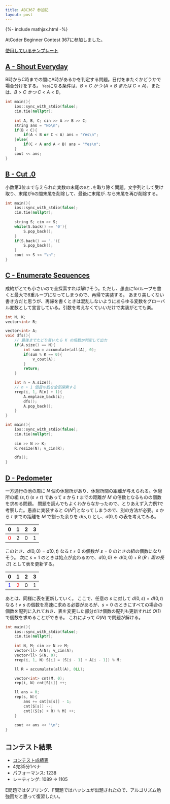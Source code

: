 ```yaml
---
title: ABC367 参加記
layout: post
---
```


{%- include mathjax.html -%}

AtCoder Beginner Contest 367に参加しました。

[使用しているテンプレート](https://github.com/m1ffyz/library/tree/main/template/template.cpp)

## [A - Shout Everyday](https://atcoder.jp/contests/abc367/tasks/abc367_a)
B時からC時までの間にA時があるかを判定する問題。日付をまたぐかどうかで場合分けをする。
`Yes`になる条件は、$B<C~かつ~(A<B~または~C<A)$、または、$B>C~かつ~C<A<B$。
```c++
int main(){
    ios::sync_with_stdio(false);
    cin.tie(nullptr);
    
    int A, B, C; cin >> A >> B >> C;
    string ans = "No\n";
    if(B < C){
        if(A < B or C < A) ans = "Yes\n";
    }else{
        if(C < A and A < B) ans = "Yes\n";
    }
    cout << ans;
}
```

## [B - Cut .0](https://atcoder.jp/contests/abc367/tasks/abc367_b)
小数第3位まで与えられた実数の末尾の`0`と`.`を取り除く問題。文字列として受け取り、末尾が`0`の間末尾を削除して、最後に末尾が`.`なら末尾を再び削除する。
```c++
int main(){
    ios::sync_with_stdio(false);
    cin.tie(nullptr);
    
    string S; cin >> S;
    while(S.back() == '0'){
        S.pop_back();
    }
    if(S.back() == '.'){
        S.pop_back();
    }
    cout << S << "\n";
}
```

## [C - Enumerate Sequences](https://atcoder.jp/contests/abc367/tasks/abc367_c)

成約がとても小さいので全探索すれば解けそう。ただし、愚直にforループを書くと最大で8重ループになってしまうので、再帰で実装する。
あまり美しくない書き方だと思うが、再帰を書くときは混乱しないようにあらゆる変数をグローバル変数として宣言している。引数を考えなくていいだけで実装がとても楽。
```c++
int N, K;
vector<int> R;

vector<int> A;
void dfs(){
    // 最後までたどり着いたら K の倍数か判定して出力
    if(A.size() == N){
        int sum = accumulate(all(A), 0);
        if(sum % K == 0){
            v_cout(A);
        }
        return;
    }

    int n = A.size();
    // n + 1 個目の数を全部探索する
    rrep(i, 1, R[n] + 1){
        A.emplace_back(i);
        dfs();
        A.pop_back();
    }
}

int main(){
    ios::sync_with_stdio(false);
    cin.tie(nullptr);
    
    cin >> N >> K;
    R.resize(N); v_cin(R);

    dfs();
}
```

## [D - Pedometer](https://atcoder.jp/contests/abc367/tasks/abc367_d)
一方通行の池の周に $N$ 個の休憩所があり、休憩所間の距離が与えられる。休憩所の組 $(s, t)~(s\ne t)$ であって $s$ から $t$ までの距離が $M$ の倍数となるものの個数を求める問題。
問題を読んでもよくわからなかったので、とりあえず入力例1で考察した。愚直に実装すると $O(N^2)$となってしまうので、別の方法が必要。$s$ から $t$ までの距離を $M$ で割った余りを $d(s, t)$ とし、$d(0, t)$ の表を考えてみる。

|0|1|2|3|
|:---:|:---:|:---:|:---:|
|<span style="color: red; ">0</span>|2|0|1|

このとき、$d(0, 0) = d(0, t)$ なる $t\ne 0$ の個数が $s = 0$ のときの組の個数になりそう。
次に $s = 1$ のときは始点が変わるので、$d(0, 0) \leftarrow d(0, 0) + R~(R: 周の長さ)$ として表を更新する。 

|0|1|2|3|
|:---:|:---:|:---:|:---:|
|<span style="color: blue; ">1</span>|<span style="color: red; ">2</span>|0|1|

あとは、同様に表を更新していく。
ここで、任意の $s$ に対して $d(0, s) = d(0, t)$ なる $t\ne s$ の個数を高速に求める必要があるが、$s = 0$ のときにすべての場合の個数を配列に入れておき、表を変更した部分だけ個数の配列も更新すれば $O(1)$ で個数を求めることができる。
これによって $O(N)$ で問題が解ける。
```c++
int main(){
    ios::sync_with_stdio(false);
    cin.tie(nullptr);
    
    int N, M; cin >> N >> M;
    vector<ll> A(N); v_cin(A);
    vector<ll> S(N, 0);
    rrep(i, 1, N) S[i] = (S[i - 1] + A[i - 1]) % M;

    ll R = accumulate(all(A), 0LL);

    vector<int> cnt(M, 0);
    rep(i, N) cnt[S[i]] ++;

    ll ans = 0;
    rep(s, N){
        ans += cnt[S[s]] - 1;
        cnt[S[s]] --;
        cnt[(S[s] + R) % M] ++;
    }
    
    cout << ans << "\n";
}
```

## コンテスト結果
- [コンテスト成績表](https://atcoder.jp/users/m1ffyz/history/share/abc367)
- 4完35分1ペナ
- パフォーマンス: 1238
- レーティング: 1089 -> 1105

E問題ではダブリング、F問題ではハッシュが出題されたので、アルゴリズム勉強回だと思って復習したい。